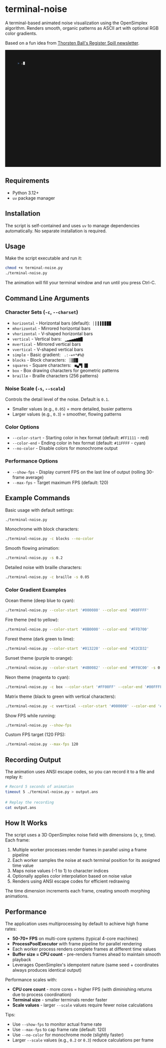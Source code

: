 # terminal-noise

A terminal-based animated noise visualization using the OpenSimplex algorithm. Renders smooth, organic patterns as ASCII art with optional RGB color gradients.

Based on a fun idea from [Thorsten Ball's Register Spill newsletter](https://registerspill.thorstenball.com/p/joy-and-curiosity-46).

![Demo](demo.gif)

## Requirements

- Python 3.12+
- `uv` package manager

## Installation

The script is self-contained and uses `uv` to manage dependencies automatically. No separate installation is required.

## Usage

Make the script executable and run it:

```bash
chmod +x terminal-noise.py
./terminal-noise.py
```

The animation will fill your terminal window and run until you press Ctrl-C.

## Command Line Arguments

### Character Sets (`-c`, `--charset`)

- `horizontal` - Horizontal bars (default): ` ▏▎▍▌▋▊▉█`
- `mhorizontal` - Mirrored horizontal bars
- `vhorizontal` - V-shaped horizontal bars
- `vertical` - Vertical bars: ` ▁▂▃▄▅▆▇█`
- `mvertical` - Mirrored vertical bars
- `vvertical` - V-shaped vertical bars
- `simple` - Basic gradient: ` .:-=+*#%@`
- `blocks` - Block characters: ` ░▒▓█`
- `squares` - Square characters: ` ■▄▀▌▐█`
- `box` - Box drawing characters for geometric patterns
- `braille` - Braille characters (256 patterns)

### Noise Scale (`-s`, `--scale`)

Controls the detail level of the noise. Default is `0.1`.

- Smaller values (e.g., `0.05`) = more detailed, busier patterns
- Larger values (e.g., `0.3`) = smoother, flowing patterns

### Color Options

- `--color-start` - Starting color in hex format (default: `#FF1111` - red)
- `--color-end` - Ending color in hex format (default: `#11FFFF` - cyan)
- `--no-color` - Disable colors for monochrome output

### Performance Options

- `--show-fps` - Display current FPS on the last line of output (rolling 30-frame average)
- `--max-fps` - Target maximum FPS (default: 120)

## Example Commands

Basic usage with default settings:
```bash
./terminal-noise.py
```

Monochrome with block characters:
```bash
./terminal-noise.py -c blocks --no-color
```

Smooth flowing animation:
```bash
./terminal-noise.py -s 0.2
```

Detailed noise with braille characters:
```bash
./terminal-noise.py -c braille -s 0.05
```

### Color Gradient Examples

Ocean theme (deep blue to cyan):
```bash
./terminal-noise.py --color-start '#000080' --color-end '#00FFFF'
```

Fire theme (red to yellow):
```bash
./terminal-noise.py --color-start '#8B0000' --color-end '#FFD700'
```

Forest theme (dark green to lime):
```bash
./terminal-noise.py --color-start '#013220' --color-end '#32CD32'
```

Sunset theme (purple to orange):
```bash
./terminal-noise.py --color-start '#4B0082' --color-end '#FF8C00' -s 0.15
```

Neon theme (magenta to cyan):
```bash
./terminal-noise.py -c box --color-start '#FF00FF' --color-end '#00FFFF' -s 0.12
```

Matrix theme (black to green with vertical characters):
```bash
./terminal-noise.py -c vvertical --color-start '#000000' --color-end '#00FF00' -s 0.08
```

Show FPS while running:
```bash
./terminal-noise.py --show-fps
```

Custom FPS target (120 FPS):
```bash
./terminal-noise.py --max-fps 120
```

## Recording Output

The animation uses ANSI escape codes, so you can record it to a file and replay it:

```bash
# Record 5 seconds of animation
timeout 5 ./terminal-noise.py > output.ans

# Replay the recording
cat output.ans
```

## How It Works

The script uses a 3D OpenSimplex noise field with dimensions (x, y, time). Each frame:

1. Multiple worker processes render frames in parallel using a frame pipeline
2. Each worker samples the noise at each terminal position for its assigned time value
3. Maps noise values (-1 to 1) to character indices
4. Optionally applies color interpolation based on noise value
5. Renders using ANSI escape codes for efficient redrawing

The time dimension increments each frame, creating smooth morphing animations.

## Performance

The application uses multiprocessing by default to achieve high frame rates:

- **50-70+ FPS** on multi-core systems (typical 4-core machines)
- **ProcessPoolExecutor** with frame pipeline for parallel rendering
- Each worker process renders complete frames at different time values
- **Buffer size = CPU count** - pre-renders frames ahead to maintain smooth playback
- Leverages OpenSimplex's idempotent nature (same seed + coordinates always produces identical output)

Performance scales with:
- **CPU core count** - more cores = higher FPS (with diminishing returns due to process coordination)
- **Terminal size** - smaller terminals render faster
- **Scale values** - larger `--scale` values require fewer noise calculations

Tips:
- Use `--show-fps` to monitor actual frame rate
- Use `--max-fps` to cap frame rate (default: 120)
- Use `--no-color` for monochrome mode (slightly faster)
- Larger `--scale` values (e.g., `0.2` or `0.3`) reduce calculations per frame
